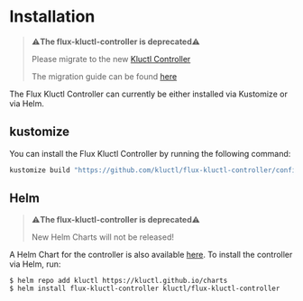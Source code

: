 <!-- This comment is uncommented when auto-synced to www-kluctl.io

---
title: Installation
description: Installation documentation
weight: 10
---
-->

# Installation

> ⚠️**The flux-kluctl-controller is deprecated**⚠️
>
> Please migrate to the new [Kluctl Controller](https://kluctl.io/docs/kluctl/reference/gitops/)
>
> The migration guide can be found [here](https://kluctl.io/docs/kluctl/reference/gitops/migration/)


The Flux Kluctl Controller can currently be either installed via Kustomize or via Helm.

## kustomize
You can install the Flux Kluctl Controller by running the following command:

```sh
kustomize build "https://github.com/kluctl/flux-kluctl-controller/config/install?ref=v0.16.2" | kubectl apply -f-
```

## Helm

> ⚠️**The flux-kluctl-controller is deprecated**⚠️
>
> New Helm Charts will not be released!


A Helm Chart for the controller is also available [here](https://github.com/kluctl/charts/tree/main/charts/flux-kluctl-controller).
To install the controller via Helm, run:
```shell
$ helm repo add kluctl https://kluctl.github.io/charts
$ helm install flux-kluctl-controller kluctl/flux-kluctl-controller
```
